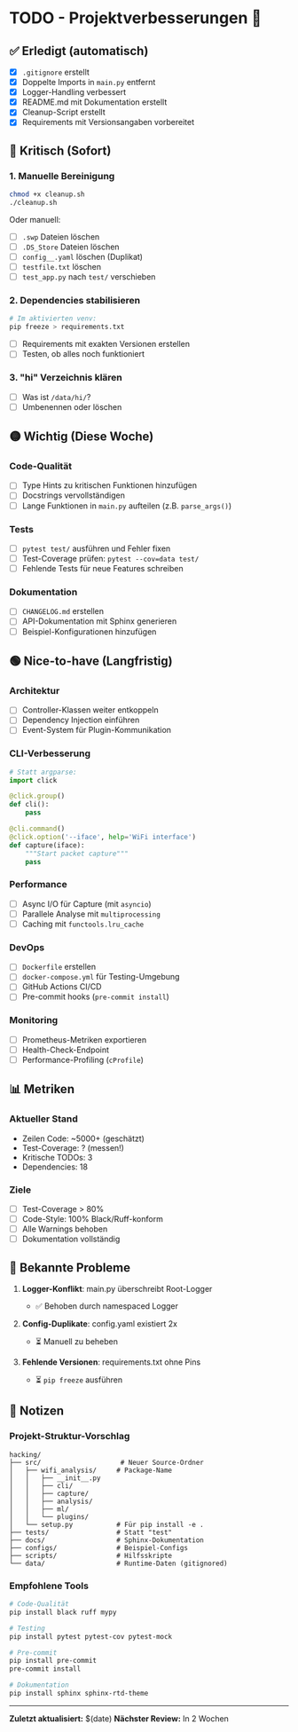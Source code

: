 # TODO - Projektverbesserungen 📝

## ✅ Erledigt (automatisch)
- [x] `.gitignore` erstellt
- [x] Doppelte Imports in `main.py` entfernt
- [x] Logger-Handling verbessert
- [x] README.md mit Dokumentation erstellt
- [x] Cleanup-Script erstellt
- [x] Requirements mit Versionsangaben vorbereitet

## 🔴 Kritisch (Sofort)

### 1. Manuelle Bereinigung
```bash
chmod +x cleanup.sh
./cleanup.sh
```
Oder manuell:
- [ ] `.swp` Dateien löschen
- [ ] `.DS_Store` Dateien löschen
- [ ] `config__.yaml` löschen (Duplikat)
- [ ] `testfile.txt` löschen
- [ ] `test_app.py` nach `test/` verschieben

### 2. Dependencies stabilisieren
```bash
# Im aktivierten venv:
pip freeze > requirements.txt
```
- [ ] Requirements mit exakten Versionen erstellen
- [ ] Testen, ob alles noch funktioniert

### 3. "hi" Verzeichnis klären
- [ ] Was ist `/data/hi/`?
- [ ] Umbenennen oder löschen

## 🟡 Wichtig (Diese Woche)

### Code-Qualität
- [ ] Type Hints zu kritischen Funktionen hinzufügen
- [ ] Docstrings vervollständigen
- [ ] Lange Funktionen in `main.py` aufteilen (z.B. `parse_args()`)

### Tests
- [ ] `pytest test/` ausführen und Fehler fixen
- [ ] Test-Coverage prüfen: `pytest --cov=data test/`
- [ ] Fehlende Tests für neue Features schreiben

### Dokumentation
- [ ] `CHANGELOG.md` erstellen
- [ ] API-Dokumentation mit Sphinx generieren
- [ ] Beispiel-Konfigurationen hinzufügen

## 🟢 Nice-to-have (Langfristig)

### Architektur
- [ ] Controller-Klassen weiter entkoppeln
- [ ] Dependency Injection einführen
- [ ] Event-System für Plugin-Kommunikation

### CLI-Verbesserung
```python
# Statt argparse:
import click

@click.group()
def cli():
    pass

@cli.command()
@click.option('--iface', help='WiFi interface')
def capture(iface):
    """Start packet capture"""
    pass
```

### Performance
- [ ] Async I/O für Capture (mit `asyncio`)
- [ ] Parallele Analyse mit `multiprocessing`
- [ ] Caching mit `functools.lru_cache`

### DevOps
- [ ] `Dockerfile` erstellen
- [ ] `docker-compose.yml` für Testing-Umgebung
- [ ] GitHub Actions CI/CD
- [ ] Pre-commit hooks (`pre-commit install`)

### Monitoring
- [ ] Prometheus-Metriken exportieren
- [ ] Health-Check-Endpoint
- [ ] Performance-Profiling (`cProfile`)

## 📊 Metriken

### Aktueller Stand
- Zeilen Code: ~5000+ (geschätzt)
- Test-Coverage: ? (messen!)
- Kritische TODOs: 3
- Dependencies: 18

### Ziele
- [ ] Test-Coverage > 80%
- [ ] Code-Style: 100% Black/Ruff-konform
- [ ] Alle Warnings behoben
- [ ] Dokumentation vollständig

## 🐛 Bekannte Probleme

1. **Logger-Konflikt**: main.py überschreibt Root-Logger
   - ✅ Behoben durch namespaced Logger

2. **Config-Duplikate**: config.yaml existiert 2x
   - ⏳ Manuell zu beheben

3. **Fehlende Versionen**: requirements.txt ohne Pins
   - ⏳ `pip freeze` ausführen

## 📝 Notizen

### Projekt-Struktur-Vorschlag
```
hacking/
├── src/                    # Neuer Source-Ordner
│   ├── wifi_analysis/     # Package-Name
│   │   ├── __init__.py
│   │   ├── cli/
│   │   ├── capture/
│   │   ├── analysis/
│   │   ├── ml/
│   │   └── plugins/
│   └── setup.py           # Für pip install -e .
├── tests/                 # Statt "test"
├── docs/                  # Sphinx-Dokumentation
├── configs/               # Beispiel-Configs
├── scripts/               # Hilfsskripte
└── data/                  # Runtime-Daten (gitignored)
```

### Empfohlene Tools
```bash
# Code-Qualität
pip install black ruff mypy

# Testing
pip install pytest pytest-cov pytest-mock

# Pre-commit
pip install pre-commit
pre-commit install

# Dokumentation
pip install sphinx sphinx-rtd-theme
```

---

**Zuletzt aktualisiert:** $(date)
**Nächster Review:** In 2 Wochen
